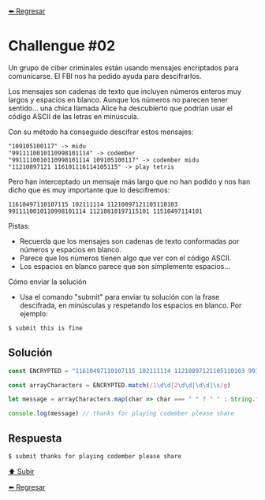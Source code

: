 [⬅️ Regresar](https://github.com/cosmoart/codember)

# Challengue #02

Un grupo de ciber criminales están usando mensajes encriptados para comunicarse. El FBI nos ha pedido ayuda para descifrarlos.

Los mensajes son cadenas de texto que incluyen números enteros muy largos y espacios en blanco. Aunque los números no parecen tener sentido... una chica llamada Alice ha descubierto que podrían usar el código ASCII de las letras en minúscula.

Con su método ha conseguido descifrar estos mensajes:

```
"109105100117" -> midu
"9911110010110998101114" -> codember
"9911110010110998101114 109105100117" -> codember midu
"11210897121 116101116114105115" -> play tetris
```

Pero han interceptado un mensaje más largo que no han podido y nos han dicho que es muy importante que lo descifremos:

`11610497110107115 102111114 11210897121105110103 9911110010110998101114 11210810197115101 11510497114101`

Pistas:
- Recuerda que los mensajes son cadenas de texto conformadas por números y espacios en blanco.
- Parece que los números tienen algo que ver con el código ASCII.
- Los espacios en blanco parece que son simplemente espacios...

Cómo enviar la solución
- Usa el comando "submit" para enviar tu solución con la frase descifrada, en minúsculas y respetando los espacios en blanco. Por ejemplo:

```bash
$ submit this is fine
```

## Solución

```js
const ENCRYPTED = "11610497110107115 102111114 11210897121105110103 9911110010110998101114 11210810197115101 11510497114101"

const arrayCharacters = ENCRYPTED.match(/1\d\d|2\d\d|\d\d|\s/g)

let message = arrayCharacters.map(char => char === " " ? " " : String.fromCharCode(char)).join("")

console.log(message) // thanks for playing codember please share
```

## Respuesta

```bash
$ submit thanks for playing codember please share
```

[⬆️ Subir](#challengue-02)

[⬅️ Regresar](https://github.com/cosmoart/codember)
